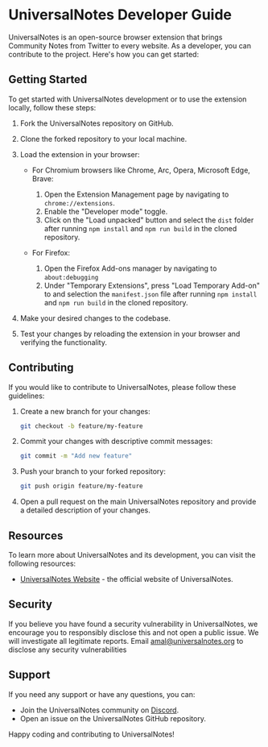 # UniversalNotes Developer Guide

UniversalNotes is an open-source browser extension that brings Community Notes from Twitter to every website. As a developer, you can contribute to the project. Here's how you can get started:

## Getting Started

To get started with UniversalNotes development or to use the extension locally, follow these steps:

1. Fork the UniversalNotes repository on GitHub.
2. Clone the forked repository to your local machine.

3. Load the extension in your browser:

   - For Chromium browsers like Chrome, Arc, Opera, Microsoft Edge, Brave:

     1. Open the Extension Management page by navigating to `chrome://extensions`.
     2. Enable the "Developer mode" toggle.
     3. Click on the "Load unpacked" button and select the `dist` folder after running `npm install` and `npm run build` in the cloned repository.

   - For Firefox:

     1. Open the Firefox Add-ons manager by navigating to `about:debugging`
     2. Under "Temporary Extensions", press "Load Temporary Add-on" to and selection the `manifest.json` file after running `npm install` and `npm run build` in the cloned repository.

4. Make your desired changes to the codebase.
5. Test your changes by reloading the extension in your browser and verifying the functionality.

## Contributing

If you would like to contribute to UniversalNotes, please follow these guidelines:

1. Create a new branch for your changes:

   ```bash
   git checkout -b feature/my-feature
   ```

2. Commit your changes with descriptive commit messages:

   ```bash
   git commit -m "Add new feature"
   ```

3. Push your branch to your forked repository:

   ```bash
   git push origin feature/my-feature
   ```

4. Open a pull request on the main UniversalNotes repository and provide a detailed description of your changes.

## Resources

To learn more about UniversalNotes and its development, you can visit the following resources:

- [UniversalNotes Website](https://www.universalnotes.org) - the official website of UniversalNotes.

## Security

If you believe you have found a security vulnerability in UniversalNotes, we encourage you to responsibly disclose this and not open a public issue. We will investigate all legitimate reports. Email amal@universalnotes.org to disclose any security vulnerabilities

## Support

If you need any support or have any questions, you can:

- Join the UniversalNotes community on [Discord](https://discord.gg/aQwaMY39).
- Open an issue on the UniversalNotes GitHub repository.

Happy coding and contributing to UniversalNotes!
